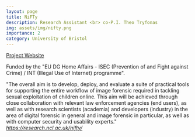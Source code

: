 ```yaml
---
layout: page
title: NiFTy
description: Research Assistant <br> co-P.I. Theo Tryfonas
img: assets/img/nifty.png
importance: 2
category: University of Bristol
---
```


[Project Website](https://research.ncl.ac.uk/nifty/) <br>

Funded by the "EU DG Home Affairs - ISEC (Prevention of and Fight against Crime) / INT (Illegal Use of Internet) programme". <br>

"The overall aim is to develop, deploy, and evaluate a suite of practical tools for supporting the entire workflow of image forensic required in tackling sexual exploitation of children online. This aim will be achieved through close collaboration with relevant law enforcement agencies (end users), as well as with research scientists (academia) and developers (industry) in the area of digital forensic in general and image forensic in particular, as well as with computer security and usability experts." *https://research.ncl.ac.uk/nifty/*

